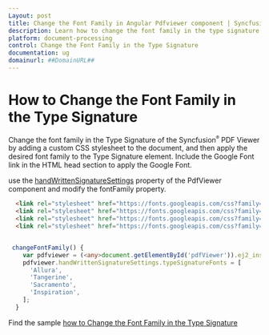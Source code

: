 ```yaml
---
Layout: post
title: Change the Font Family in Angular Pdfviewer component | Syncfusion
description: Learn how to change the font family in the type signature in Syncfusion Angular Pdfviewer component of Syncfusion Essential JS 2 and more.
platform: document-processing
control: Change the Font Family in the Type Signature
documentation: ug
domainurl: ##DomainURL##
---
```


# How to Change the Font Family in the Type Signature

Change the font family in the Type Signature of the Syncfusion<sup style="font-size:70%">&reg;</sup> PDF Viewer by adding a custom CSS stylesheet to the document, and then apply the desired font family to the Type Signature element. Include the Google Font link in the HTML head section to apply the Google Font.

use the [handWrittenSignatureSettings](https://helpej2.syncfusion.com/angular/documentation/api/pdfviewer/handWrittenSignatureSettings/) property of the PdfViewer component and modify the fontFamily property.

```html
  <link rel="stylesheet" href="https://fonts.googleapis.com/css?family=Allura" >
  <link rel="stylesheet" href="https://fonts.googleapis.com/css?family=Tangerine">
  <link rel="stylesheet" href="https://fonts.googleapis.com/css?family=Sacramento">
  <link rel="stylesheet" href="https://fonts.googleapis.com/css?family=Inspiration">
```

```ts

 changeFontFamily() {
    var pdfviewer = (<any>document.getElementById('pdfViewer')).ej2_instances[0];
    pdfviewer.handWrittenSignatureSettings.typeSignatureFonts = [
      'Allura',
      'Tangerine',
      'Sacramento',
      'Inspiration',
    ];
  }

```

Find the sample [how to Change the Font Family in the Type Signature](https://stackblitz.com/edit/angular-51hahr-5fnsc9?file=app.component.ts)